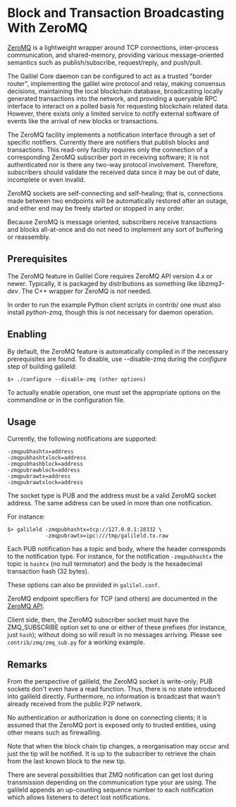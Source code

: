 # Block and Transaction Broadcasting With ZeroMQ

[ZeroMQ](http://zeromq.org/) is a lightweight wrapper around TCP connections,
inter-process communication, and shared-memory, providing various
message-oriented semantics such as publish/subscribe, request/reply, and
push/pull.

The Galilel Core daemon can be configured to act as a trusted "border router",
implementing the galilel wire protocol and relay, making consensus decisions,
maintaining the local blockchain database, broadcasting locally generated
transactions into the network, and providing a queryable RPC interface to
interact on a polled basis for requesting blockchain related data. However,
there exists only a limited service to notify external software of events like
the arrival of new blocks or transactions.

The ZeroMQ facility implements a notification interface through a set of
specific notifiers. Currently there are notifiers that publish blocks and
transactions. This read-only facility requires only the connection of a
corresponding ZeroMQ subscriber port in receiving software; it is not
authenticated nor is there any two-way protocol involvement. Therefore,
subscribers should validate the received data since it may be out of date,
incomplete or even invalid.

ZeroMQ sockets are self-connecting and self-healing; that is,
connections made between two endpoints will be automatically restored
after an outage, and either end may be freely started or stopped in
any order.

Because ZeroMQ is message oriented, subscribers receive transactions and blocks
all-at-once and do not need to implement any sort of buffering or reassembly.

## Prerequisites

The ZeroMQ feature in Galilel Core requires ZeroMQ API version 4.x or newer.
Typically, it is packaged by distributions as something like *libzmq3-dev*. The
C++ wrapper for ZeroMQ is *not* needed.

In order to run the example Python client scripts in contrib/ one must also
install *python-zmq*, though this is not necessary for daemon operation.

## Enabling

By default, the ZeroMQ feature is automatically compiled in if the necessary
prerequisites are found.  To disable, use --disable-zmq during the *configure*
step of building galileld:

```
$> ./configure --disable-zmq (other options)
```

To actually enable operation, one must set the appropriate options on the
commandline or in the configuration file.

## Usage

Currently, the following notifications are supported:

```
-zmqpubhashtx=address
-zmqpubhashtxlock=address
-zmqpubhashblock=address
-zmqpubrawblock=address
-zmqpubrawtx=address
-zmqpubrawtxlock=address
```

The socket type is PUB and the address must be a valid ZeroMQ socket address.
The same address can be used in more than one notification.

For instance:

```
$> galileld -zmqpubhashtx=tcp://127.0.0.1:28332 \
            -zmqpubrawtx=ipc:///tmp/galileld.tx.raw
```

Each PUB notification has a topic and body, where the header corresponds to the
notification type. For instance, for the notification `-zmqpubhashtx` the topic
is `hashtx` (no null terminator) and the body is the hexadecimal transaction
hash (32 bytes).

These options can also be provided in `galilel.conf`.

ZeroMQ endpoint specifiers for TCP (and others) are documented in the [ZeroMQ API](http://api.zeromq.org/4-0:_start).

Client side, then, the ZeroMQ subscriber socket must have the ZMQ_SUBSCRIBE
option set to one or either of these prefixes (for instance, just `hash`);
without doing so will result in no messages arriving. Please see `contrib/zmq/zmq_sub.py`
for a working example.

## Remarks

From the perspective of galileld, the ZeroMQ socket is write-only; PUB sockets
don't even have a read function. Thus, there is no state introduced into
galileld directly. Furthermore, no information is broadcast that wasn't already
received from the public P2P network.

No authentication or authorization is done on connecting clients; it is assumed
that the ZeroMQ port is exposed only to trusted entities, using other means
such as firewalling.

Note that when the block chain tip changes, a reorganisation may occur and just
the tip will be notified. It is up to the subscriber to retrieve the chain from
the last known block to the new tip.

There are several possibilities that ZMQ notification can get lost during
transmission depending on the communication type your are using. The galileld
appends an up-counting sequence number to each notification which allows
listeners to detect lost notifications.
